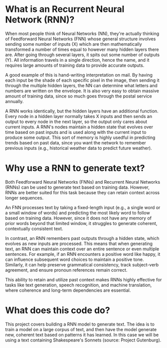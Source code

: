 # What is an Recurrent Neural Network (RNN)?
When most people think of Neural Networks (NN), they're actually thinking of Feedforward Neural Networks (FNN) whose general structure involves sending some number of inputs (X) which are then mathematically transformed a number of times equal to however many hidden layers there are. After going through several layers, it spits out some number of outputs (Y). All information travels in a single direction, hence the name, and it requires large amounts of training data to provide accurate outputs.

A good example of this is hand-writing interpretation on mail. By having each input be the shade of each specific pixel in the image, then sending it through the multiple hidden layers, the NN can determine what letters and numbers are written on the envelope. It is also very easy to obtain massive amount of training data, since so much goes through the postal service annually.

A RNN works identically, but the hidden layers have an additional function. Every node in a hidden layer normally takes X inputs and then sends an output to every node in the next layer, so the output only cares about current inputs. A RNN's nodes maintain a hidden state that evolves over time based on past inputs and is used along with the current input to produce some output. This sort of memory is highly usedful in predicting trends based on past data, since you want the network to remember previous inputs (e.g., historical weather data to predict future weather).

# Why use a RNN to generate text?
Both Feedforward Neural Networks (FNNs) and Recurrent Neural Networks (RNNs) can be used to generate text based on training data. However, RNNs are better suited for this task because they can retain context across longer sequences.

An FNN processes text by taking a fixed-length input (e.g., a single word or a small window of words) and predicting the most likely word to follow based on training data. However, since it does not have any memory of prior words beyond that limited window, it struggles to generate coherent, contextually consistent text.

In contrast, an RNN remembers past outputs through a hidden state, which evolves as new inputs are processed. This means that when generating text, an RNN can maintain context over an entire sentence or even multiple sentences. For example, if an RNN encounters a positive word like happy, it can influence subsequent word choices to maintain a positive tone. Similarly, it can help preserve grammatical consistency, track subject-verb agreement, and ensure pronoun references remain correct.

This ability to retain and utilize past context makes RNNs highly effective for tasks like text generation, speech recognition, and machine translation, where coherence and long-term dependencies are essential.

# What does this code do?
This project covers building a RNN model to generate text. The idea is to train a model on a large corpus of text, and then have the model generate new, coherent text based on patterns it has learned. In this case we will be using a text containing Shakespeare's Sonnets (source: Project Gutenburg).
